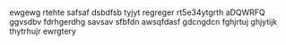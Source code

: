 # 
ewgewg
rtehte
safsaf
dsbdfsb
tyjyt
regreger
rt5e34ytgrth
aDQWRFQ
ggvsdbv
fdrhgerdhg
savsav
sfbfdn
awsqfdasf
gdcngdcn
fghjrtuj
ghjytijk
thytrhujr
ewrgtery
